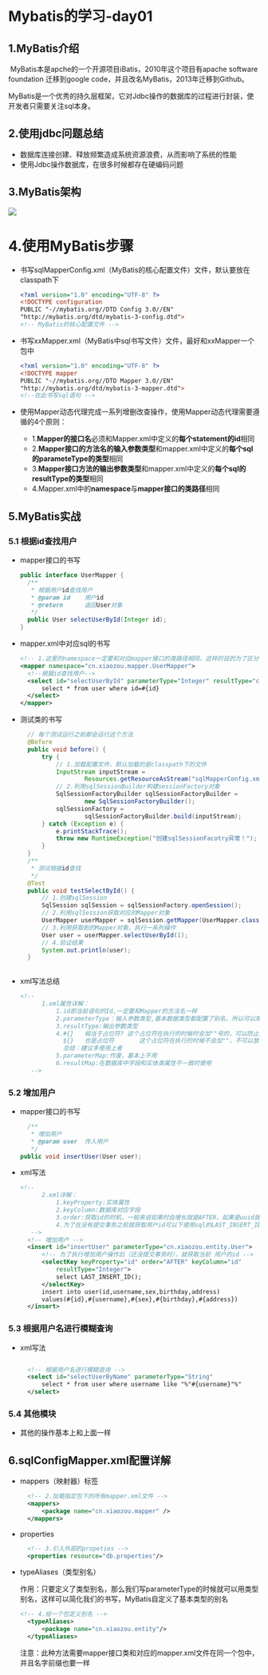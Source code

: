 

# Mybatis的学习-day01

## 1.MyBatis介绍

​	MyBatis本是apche的一个开源项目iBatis，2010年这个项目有apache software foundation 迁移到google code，并且改名MyBatis，2013年迁移到Github。

​	MyBatis是一个优秀的持久层框架，它对Jdbc操作的数据库的过程进行封装，使开发者只需要关注sql本身。

## 2.使用jdbc问题总结

- 数据库连接创建、释放频繁造成系统资源浪费，从而影响了系统的性能
- 使用Jdbc操作数据库，在很多时候都存在硬编码问题

##  3.MyBatis架构

![](../img/MyBatis架构.bmp)

# 4.使用MyBatis步骤

- 书写sqlMapperConfig.xml（MyBatis的核心配置文件）文件，默认要放在classpath下

  ```xml
  <?xml version="1.0" encoding="UTF-8" ?>
  <!DOCTYPE configuration
  PUBLIC "-//mybatis.org//DTD Config 3.0//EN"
  "http://mybatis.org/dtd/mybatis-3-config.dtd">
  <!-- MyBatis的核心配置文件 -->
  ```

- 书写xxMapper.xml（MyBatis中sql书写文件）文件，最好和xxMapper一个包中

  ```xml
  <?xml version="1.0" encoding="UTF-8" ?>
  <!DOCTYPE mapper
  PUBLIC "-//mybatis.org//DTD Mapper 3.0//EN"
  "http://mybatis.org/dtd/mybatis-3-mapper.dtd">
  <!--在此书写sql语句 -->
  
  ```

- 使用Mapper动态代理完成一系列增删改查操作，使用Mapper动态代理需要遵循的4个原则：
  - 1.**Mapper的接口名**必须和Mapper.xml中定义的**每个statement的id**相同
  - 2.**Mapper接口的方法名的输入参数类型**和mapper.xml中定义的**每个sql的parameteType的类型**相同
  - 3.**Mapper接口方法的输出参数类型**和mapper.xml中定义的**每个sql的resultType的类型**相同
  - 4.Mapper.xml中的**namespace**与**mapper接口的类路径**相同

## 5.MyBatis实战

### 5.1 根据id查找用户

- mapper接口的书写

  ```java
  public interface UserMapper {
  	/**
  	 * 根据用户id查找用户
  	 * @param id	用户id
  	 * @return		返回User对象
  	 */
  	public User selectUserById(Integer id);
  }
  ```

- mapper.xml中对应sql的书写

  ```xml
  <!-- 1.这里的namespace一定要和对应mapper接口的类路径相同，这样的目的为了区分不同类的同一个方法 -->
  <mapper namespace="cn.xiaozou.mapper.UserMapper">
  	<!--根据id查找用户-->
  	<select id="selectUserById" parameterType="Integer" resultType="cn.xiaozou.entity.User">
  		select * from user where id=#{id}
  	</select>
  </mapper>
  ```

- 测试类的书写

  ```java
  	// 每个测试运行之前都会运行这个方法
  	@Before
  	public void before() {
  		try {
  			// 1.加载配置文件，默认加载的是classpath下的文件
  			InputStream inputStream = 
  					Resources.getResourceAsStream("sqlMapperConfig.xml");
  			// 2.利用sqlSessionBuilder构建sessionFactory对象
  			SqlSessionFactoryBuilder sqlSessionFactoryBuilder = 
  					new SqlSessionFactoryBuilder();
  			sqlSessionFactory = 
  					sqlSessionFactoryBuilder.build(inputStream);
  		} catch (Exception e) {
  			e.printStackTrace();
  			throw new RuntimeException("创建sqlSessionFacotry异常！");
  		}
  	}
  	/**
  	 * 测试根据id查找
  	 */
  	@Test
  	public void testSelectById() {
  		// 1.创建sqlSession
  		SqlSession sqlSession = sqlSessionFactory.openSession();
  		// 2.利用sqlSession获取对应的Mapper对象
  		UserMapper userMapper = sqlSession.getMapper(UserMapper.class);
  		// 3.利用获取到的Mapper对象，执行一系列操作
  		User user = userMapper.selectUserById(1);
  		// 4.验证结果
  		System.out.println(user);
  	}
  	
  ```

- xml写法总结

  ```xml
  <!-- 
  		1.xml属性详解：
  			1.id即当前语句的Id,一定要和Mapper的方法名一样
  			2.parameterType：输入参数类型,基本数据类型都配置了别名，所以可以简写，反之不可以
  			3.resultType:输出参数类型
  			4.#{}	相当于占位符?	这个占位符在执行的时候时会加""号的，可以防止sql注入
  			  ${}	也是占位符		这个占位符在执行的时候不会加""，不可以放在sql注入
  			  总结：建议多使用上者
  			5.parameterMap:作废，基本上不用
  			6.resultMap:在数据库中字段和实体类属性不一致时使用
  	 -->
  ```

### 5.2 增加用户

- mapper接口的书写

  ```java
  	/**
  	 * 增加用户
  	 * @param user	传入用户
  	 */
  public void insertUser(User user);
  ```

- xml写法

  ```xml
  <!-- 
  		2.xml详解：
  			1.keyProperty:实体属性
  			2.keyColumn:数据库对应字段
  			3.order:获取id的时机，一般来说如果时自增长就是AFTER，如果是uuid就是BEFORE
  			4.为了在没有提交事务之前就获取用户id可以下使用sql的LAST_INSERT_ID方法
  	 -->
  	<!-- 增加用户 -->
  	<insert id="insertUser" parameterType="cn.xiaozou.entity.User">
  		<!-- 为了执行增加用户操作后（还没提交事务时），就获取当前 用户的id -->
  		<selectKey keyProperty="id" order="AFTER" keyColumn="id"
  			resultType="Integer">
  			select LAST_INSERT_ID();
  		</selectKey>
  		insert into user(id,username,sex,birthday,address)
  		values(#{id},#{username},#{sex},#{birthday},#{address})
  	</insert>
  ```

### 5.3 根据用户名进行模糊查询

- xml写法

  ```xml
  
  	<!-- 根据用户名进行模糊查询 -->
  	<select id="selectUserByName" parameterType="String" 	                      resultType="cn.xiaozou.entity.User">
  		select * from user where username like "%"#{username}"%"
  	</select>
  ```

### 5.4 其他模块

- 其他的操作基本上和上面一样

## 6.sqlConfigMapper.xml配置详解

- mappers（映射器）标签

  ```xml
  	<!-- 2.加载指定包下的所有mapper.xml文件 -->
  	<mappers>
  		<package name="cn.xiaozou.mapper" />
  	</mappers>
  ```

- properties

  ```xml
  	<!-- 3.引入外部的propeties -->
  	<properties resource="db.properties"/>
  ```

- typeAliases（类型别名）

  作用：只要定义了类型别名，那么我们写parameterType的时候就可以用类型别名，这样可以简化我们的书写，MyBatis自定义了基本类型的别名

  ```xml
  <!-- 4.给一个包定义别名 -->
  	<typeAliases>
  		<package name="cn.xiaozou.entity"/>
  	</typeAliases>
  ```

  注意：此种方法需要mapper接口类和对应的mapper.xml文件在同一个包中，并且名字前缀也要一样
